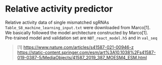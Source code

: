 Relative activity predictor
================================

Relative activity data of single mismatched sgRNAs `Table_S8_machine_learning_input.txt` were downloaded from Marco[1].<br>
We basically followed the model architecture constructed by Marco[1].<br>
Pre-trained model and validation set are `NBT_react_model.h5` and in `val_seq`

>[1]
>https://www.nature.com/articles/s41587-021-00946-z
https://static-content.springer.com/esm/art%3A10.1038%2Fs41587-019-0387-5/MediaObjects/41587_2019_387_MOESM4_ESM.html

